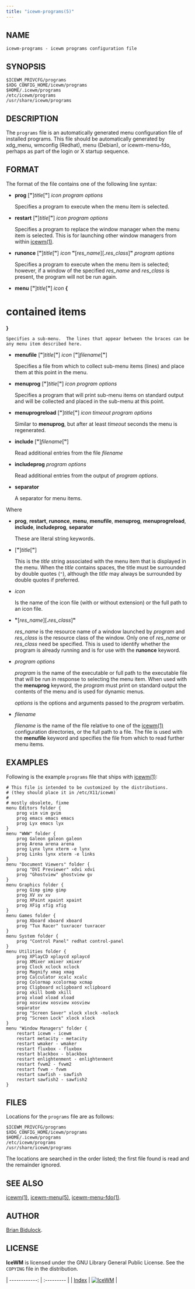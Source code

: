 ```yaml
---
title: "icewm-programs(5)"
---
```

## NAME

    icewm-programs - icewm programs configuration file

## SYNOPSIS

    $ICEWM_PRIVCFG/programs
    $XDG_CONFIG_HOME/icewm/programs
    $HOME/.icewm/programs
    /etc/icewm/programs
    /usr/share/icewm/programs

## DESCRIPTION

The `programs` file is an automatically generated menu configuration
file of installed programs. This file should be automatically generated
by xdg\_menu, wmconfig (Redhat), menu (Debian), or icewm-menu-fdo,
perhaps as part of the login or X startup sequence.

## FORMAT

The format of the file contains one of the following line syntax:

- **prog** \[**"**\]_title_\[**"**\] _icon_ _program_ _options_

    Specifies a program to execute when the menu item is selected.

- **restart** \[**"**\]_title_\[**"**\] _icon_ _program_ _options_

    Specifies a program to replace the window manager when the menu item is
    selected.  This is for launching other window managers from within
    [icewm(1)](icewm).

- **runonce** \[**"**\]_title_\[**"**\] _icon_ **"**\[_res\_name_\]\[**.**_res\_class_\]**"** _program_ _options_

    Specifies a program to execute when the menu item is selected; however,
    if a window of the specified _res\_name_ and _res\_class_ is present,
    the program will not be run again.

- **menu** \[**"**\]_title_\[**"**\] _icon_ **{**
 # contained items
 **}**

    Specifies a sub-menu.  The lines that appear between the braces can be
    any menu item described here.

- **menufile** \[**"**\]_title_\[**"**\] _icon_ \[**"**\]_filename_\[**"**\]

    Specifies a file from which to collect sub-menu items (lines) and place
    them at this point in the menu.

- **menuprog** \[**"**\]_title_\[**"**\] _icon_ _program_ _options_

    Specifies a program that will print sub-menu items on standard output
    and will be collected and placed in the sub-menu at this point.

- **menuprogreload** \[**"**\]_title_\[**"**\] _icon_ _timeout_
_program_ _options_

    Similar to **menuprog**, but after at least _timeout_ seconds
    the menu is regenerated.

- **include** \[**"**\]_filename_\[**"**\]

    Read additional entries from the file _filename_

- **includeprog** _program_ _options_

    Read additional entries from the output of _program_ _options_.

- **separator**

    A separator for menu items.

Where

- **prog**, **restart**, **runonce**, **menu**, **menufile**,
**menuprog**, **menuprogreload**, **include**, **includeprog**, **separator**

    These are literal string keywords.

- \[**"**\]_title_\[**"**\]

    This is the _title_ string associated with the menu item that is
    displayed in the menu.  When the _title_ contains spaces, the title
    must be surrounded by double quotes (`"`), although the _title_ may
    always be surrounded by double quotes if preferred.

- _icon_

    Is the name of the icon file (with or without extension) or the full
    path to an icon file.

- **"**\[_res\_name_\]\[**.**_res\_class_\]**"**

    _res\_name_ is the resource name of a window launched by _program_ and
    _res\_class_ is the resource class of the window.  Only one of
    _res\_name_ or _res\_class_ need be specified.  This is used to identify
    whether the program is already running and is for use with the
    **runonce** keyword.

- _program_ _options_

    _program_ is the name of the executable or full path to the executable file that will
    be run in response to selecting the menu item.  When used with the
    **menuprog** keyword, the _program_ must print on standard output the
    contents of the menu and is used for dynamic menus.

    _options_ is the options and arguments passed to the _program_
    verbatim.

- _filename_

    _filename_ is the name of the file relative to one of the [icewm(1)](icewm)
    configuration directories, or the full path to a file.  The file is used
    with the **menufile** keyword and specifies the file from which to read
    further menu items.

## EXAMPLES

Following is the example `programs` file that ships with [icewm(1)](icewm):

    # This file is intended to be customized by the distributions.
    # (they should place it in /etc/X11/icewm)
    #
    # mostly obsolete, fixme
    menu Editors folder {
        prog vim vim gvim
        prog emacs emacs emacs
        prog Lyx emacs lyx
    }
    menu "WWW" folder {
        prog Galeon galeon galeon
        prog Arena arena arena
        prog Lynx lynx xterm -e lynx
        prog Links lynx xterm -e links
    }
    menu "Document Viewers" folder {
        prog "DVI Previewer" xdvi xdvi
        prog "Ghostview" ghostview gv
    }
    menu Graphics folder {
        prog Gimp gimp gimp
        prog XV xv xv
        prog XPaint xpaint xpaint
        prog XFig xfig xfig
    }
    menu Games folder {
        prog Xboard xboard xboard
        prog "Tux Racer" tuxracer tuxracer
    }
    menu System folder {
        prog "Control Panel" redhat control-panel
    }
    menu Utilities folder {
        prog XPlayCD xplaycd xplaycd
        prog XMixer xmixer xmixer
        prog Clock xclock xclock
        prog Magnify xmag xmag
        prog Calculator xcalc xcalc
        prog Colormap xcolormap xcmap
        prog Clipboard xclipboard xclipboard
        prog xkill bomb xkill
        prog xload xload xload
        prog xosview xosview xosview
        separator
        prog "Screen Saver" xlock xlock -nolock
        prog "Screen Lock" xlock xlock
    }
    menu "Window Managers" folder {
        restart icewm - icewm
        restart metacity - metacity
        restart wmaker - wmaker
        restart fluxbox - fluxbox
        restart blackbox - blackbox
        restart enlightenment - enlightenment
        restart fvwm2 - fvwm2
        restart fvwm - fvwm
        restart sawfish - sawfish
        restart sawfish2 - sawfish2
    }

## FILES

Locations for the `programs` file are as follows:

    $ICEWM_PRIVCFG/programs
    $XDG_CONFIG_HOME/icewm/programs
    $HOME/.icewm/programs
    /etc/icewm/programs
    /usr/share/icewm/programs

The locations are searched in the order listed; the first file found is
read and the remainder ignored.

## SEE ALSO

[icewm(1)](icewm),
[icewm-menu(5)](icewm-menu),
[icewm-menu-fdo(1)](icewm-menu-fdo).

## AUTHOR

[Brian Bidulock](mailto:bidulock@openss7.org).

## LICENSE

**IceWM** is licensed under the GNU Library General Public License.
See the `COPYING` file in the distribution.

| ------------: | :--------- |
| [Index](/man) | [![IceWM](/images/logom.jpg "ice-wm.org")](https://ice-wm.org "ice-wm.org") |
